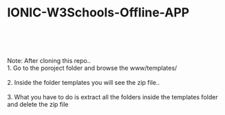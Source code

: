 # IONIC-W3Schools-Offline-APP
</br></br></br>
</br>Note: After cloning this repo..
</br>1. Go to the poroject folder and browse the www/templates/</br>
</br>2. Inside the folder templates you  will see the zip file..</br>
</br>3. What you have to do is extract all the folders inside the templates folder and delete the zip file

</br></br>
